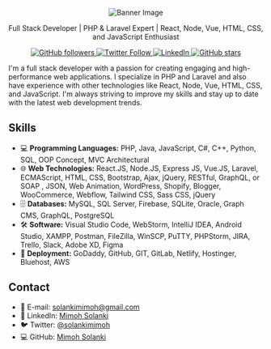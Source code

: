 

<p align="center">
  <img src="https://media.licdn.com/dms/image/C5616AQGClnBNjoSyqg/profile-displaybackgroundimage-shrink_350_1400/0/1664245462877?e=1681344000&v=beta&t=K4eXkNBeJo9JbZgaF8N495HoHszxrTfZKzqaSEBO-IM"  alt="Banner Image">
</p>
<p align="center">
Full Stack Developer | PHP & Laravel Expert | React, Node, Vue, HTML, CSS, and JavaScript Enthusiast
</p>

<p align="center">
  <a href="https://github.com/Solankimimoh">
    <img alt="GitHub followers" src="https://img.shields.io/github/followers/solankimimoh?style=social">
    
  </a>
  <a href="https://twitter.com/mimohsolanki">
    <img alt="Twitter Follow" src="https://img.shields.io/twitter/follow/solankimimoh?style=social">
  </a>
  <a href="https://linkedin.com/in/mimohsolanki">
    <img alt="LinkedIn" src="https://img.shields.io/badge/-LinkedIn-blue?style=social&logo=linkedin">
  </a>
  <a href="https://github.com/Solankimimoh">
    <img alt="GitHub stars" src="https://img.shields.io/github/stars/Solankimimoh?style=social">
  </a>
</p>


I'm a full stack developer with a passion for creating engaging and high-performance web applications. I specialize in PHP and Laravel and also have experience with other technologies like React, Node, Vue, HTML, CSS, and JavaScript. I'm always striving to improve my skills and stay up to date with the latest web development trends.

## Skills

- 💻 **Programming Languages:** PHP, Java, JavaScript, C#, C++, Python, SQL, OOP Concept, MVC Architectural
- 🌐 **Web Technologies:** React.JS, Node.JS, Express JS, Vue.JS, Laravel, ECMAScript, HTML, CSS, Bootstrap, Ajax, jQuery, RESTful, GraphQL, or SOAP , JSON, Web Animation, WordPress, Shopify, Blogger, WooCommerce, Webflow, Tailwind CSS, Sass CSS, jQuery
- 🗄️ **Databases:** MySQL, SQL Server, Firebase, SQLite, Oracle, Graph CMS, GraphQL, PostgreSQL
- 🛠️ **Software:** Visual Studio Code, WebStorm, IntelliJ IDEA, Android Studio, XAMPP, Postman, FileZilla, WinSCP, PuTTY, PHPStorm, JIRA, Trello, Slack, Adobe XD, Figma
- 🚀 **Deployment:** GoDaddy, GitHub, GIT, GitLab, Netlify, Hostinger, Bluehost, AWS

## Contact

- 📧 E-mail: solankimimoh@gmail.com
- 💬 LinkedIn: [Mimoh Solanki](https://linkedin.com/in/mimohsolanki)
- 🐦 Twitter: [@solankimimoh](https://twitter.com/mimohsolanki)
- 💻 GitHub: [Mimoh Solanki](https://github.com/solankimimoh)

